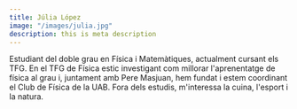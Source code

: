 ```yaml
---
title: Júlia López
image: "/images/julia.jpg"
description: this is meta description
---
```


Estudiant del doble grau en Física i Matemàtiques, actualment cursant els TFG. En el TFG de Física estic investigant com millorar l'aprenentatge de física al grau i, juntament amb Pere Masjuan, hem fundat i estem coordinant el Club de Física de la UAB. Fora dels estudis, m'interessa la cuina, l'esport i la natura.
